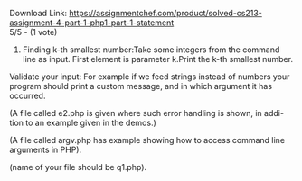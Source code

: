 Download Link: https://assignmentchef.com/product/solved-cs213-assignment-4-part-1-php1-part-1-statement
<br>
5/5 - (1 vote)




1. Finding k-th smallest number:Take some integers from the command line as input. First element is parameter k.Print the k-th smallest number.

Validate your input: For example if we feed strings instead of numbers your program should print a custom message, and in which argument it has occurred.

(A file called e2.php is given where such error handling is shown, in addi- tion to an example given in the demos.)

(A file called argv.php has example showing how to access command line arguments in PHP).

(name of your file should be q1.php).